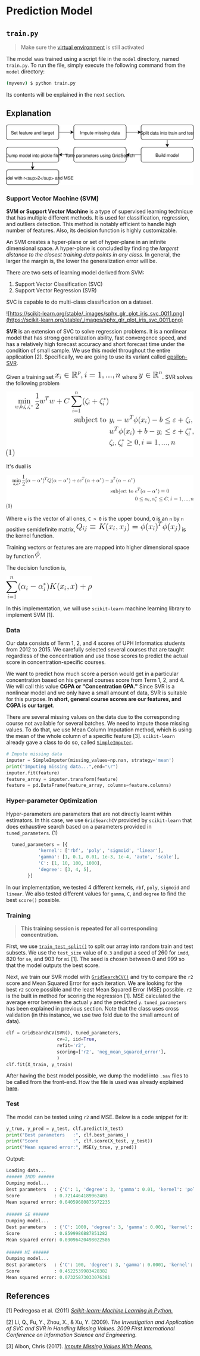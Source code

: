 # Prediction Model

## `train.py`

> Make sure the [virtual environment](/README.md#installing) is still activated

The model was trained using a script file in the `model` directory, named `train.py`. To run the file, simply execute the following command from the `model` directory:

```sh
(myvenv) $ python train.py
```

Its contents will be explained in the next section.

## Explanation

![diagram](/img/diagrams/training.svg)

### Support Vector Machine (SVM)

**SVM or Support Vector Machine** is a type of supervised learning technique that has multiple different methods. It is used for classification, regression, and outliers detection. This method is notably efficient to handle high number of features. Also, its decision function is highly customizable. 

An SVM creates a hyper-plane or set of hyper-plane in an infinite dimensional space. A hyper-plane is concluded by finding the *largerst distance to the closest training data points in any class.* In general, the larger the margin is, the lower the generalization error will be.

There are two sets of learning model derived from SVM:

1. Support Vector Classification (SVC)
2. Support Vector Regression (SVR)

SVC is capable to do multi-class classification on a dataset.

![https://scikit-learn.org/stable/_images/sphx_glr_plot_iris_svc_0011.png](https://scikit-learn.org/stable/_images/sphx_glr_plot_iris_svc_0011.png)

**SVR** is an extension of SVC to solve regression problems. It is a nonlinear model that has strong generalization ability, fast convergence speed, and has a relatively high forecast accuracy and short forecast time under the condition of small sample. We use this model throughout the entire application [2]. Specifically, we are going to use its variant called [epsilon-SVR](https://scikit-learn.org/stable/modules/generated/sklearn.svm.SVR.html).

Given a training set ![training-set](/img/equations/1.png) where ![y-in-R](/img/equations/2.png). SVR solves the following problem

![svm-problem](/img/equations/3.png)

It's dual is

![dual](/img/equations/4.png)

Where `e` is the vector of all ones, `C > 0` is the upper bound, `Q` is an `n` by `n` positive semidefinite matrix, ![equation](/img/equations/5.png) is the kernel function.

Training vectors or features are are mapped into higher dimensional space by function ![phi](/img/equations/phi.png).

The decision function is,

![decision](/img/equations/6.png)

In this implementation, we will use `scikit-learn` machine learning library to implement SVM [1].

### Data

Our data consists of Term 1, 2, and 4 scores of UPH Informatics students from 2012 to 2015. We carefully selected several courses that are taught regardless of the concentration and use those scores to predict the actual score in concentration-specific courses.

We want to predict how much score a person would get in a particular concentration based on his general courses score from Term 1, 2, and 4. We will call this value **CGPA or "Concentration GPA."** Since SVR is a nonlinear model and we only have a small amount of data, SVR is suitable for this purpose. **In short, general course scores are our features, and CGPA is our target**.

There are several missing values on the data due to the corresponding course not available for several batches. We need to impute those missing values. To do that, we use Mean Column Imputation method, which is using the mean of the whole column of a specific feature [3]. `scikit-learn` already gave a class to do so, called [`SimpleImputer`](https://scikit-learn.org/stable/modules/generated/sklearn.impute.SimpleImputer.html).

```python
# Impute missing data
imputer = SimpleImputer(missing_values=np.nan, strategy='mean')
print("Imputing missing data...",end="\r")
imputer.fit(feature)
feature_array = imputer.transform(feature)
feature = pd.DataFrame(feature_array, columns=feature.columns)
```

### Hyper-parameter Optimization

Hyper-parameters are parameters that are not directly learnt within estimators. In this case, we use `GridSearchCV` provided by `scikit-learn` that does exhaustive search based on a parameters provided in `tuned_parameters`. (1)

```python
  tuned_parameters = [{
            'kernel': ['rbf', 'poly', 'sigmoid', 'linear'],
            'gamma': [1, 0.1, 0.01, 1e-3, 1e-4, 'auto', 'scale'],
            'C': [1, 10, 100, 1000],
            'degree': [3, 4, 5],
        }]
```

In our implementation, we tested 4 different kernels, `rbf`, `poly`, `sigmoid` and `linear`. We also tested different values for `gamma`, `C`, and `degree` to find the best `score()` possible.

### Training

> **This training session is repeated for all corresponding concentration.**

First, we use [`train_test_split()`](https://scikit-learn.org/stable/modules/generated/sklearn.model_selection.train_test_split.html) to split our array into random train and test subsets. We use the `test_size` value of `0.3` and put a seed of 260 for `imdd`, 820 for `se`, and 903 for `mi` [1]. The seed is chosen between 0 and 999 so that the model outputs the best score.

Next, we train our SVR model with [`GridSearchCV()`](https://scikit-learn.org/stable/modules/generated/sklearn.model_selection.GridSearchCV.html) and try to compare the `r2` score and Mean Squared Error for each iteration. We are looking for the best `r2` score possible and the least Mean Squared Error (MSE) possible. `r2` is the built in method for scoring the regression [1]. MSE calculated the average error between the actual `y` and the predicted `y`. `tuned_parameters` has been explained in previous section. Note that the class uses cross validation (in this instance, we use two fold due to the small amount of data).

```python
clf = GridSearchCV(SVR(), tuned_parameters,
                   cv=2, iid=True,
                   refit='r2',
                   scoring=['r2', 'neg_mean_squared_error'],
                   )
clf.fit(X_train, y_train)
```

After having the best model possible, we dump the model into `.sav` files to be called from the front-end. How the file is used was already explained [here](/README.md#integration-with-dash).

### Test

The model can be tested using `r2` and MSE. Below is a code snippet for it:

```python
y_true, y_pred = y_test, clf.predict(X_test)
print("Best parameters   :", clf.best_params_)
print("Score             :", clf.score(X_test, y_test))
print("Mean squared error:", MSE(y_true, y_pred))
```

Output:

```python
Loading data...
###### IMDD ######
Dumping model...
Best parameters   : {'C': 1, 'degree': 3, 'gamma': 0.01, 'kernel': 'poly'}
Score             : 0.7214464189962403
Mean squared error: 0.04059680875972235

###### SE ######
Dumping model...
Best parameters   : {'C': 1000, 'degree': 3, 'gamma': 0.001, 'kernel': 'poly'}
Score             : 0.8599986887851282
Mean squared error: 0.03096420498022586

###### MI ######
Dumping model...
Best parameters   : {'C': 100, 'degree': 3, 'gamma': 0.0001, 'kernel': 'rbf'}
Score             : 0.4522539983428382
Mean squared error: 0.07325873033076381
```

## References

[1] Pedregosa et al. (2011) [*Scikit-learn: Machine Learning in Python.*](http://jmlr.csail.mit.edu/papers/v12/pedregosa11a.html) 

[2] Li, Q., Fu, Y., Zhou, X., & Xu, Y. (2009). *The Investigation and Application of SVC and SVR in Handling Missing Values. 2009 First International Conference on Information Science and Engineering.*

[3] Albon, Chris (2017). [*Impute Missing Values With Means.*](https://chrisalbon.com/machine_learning/preprocessing_structured_data/impute_missing_values_with_means/)
